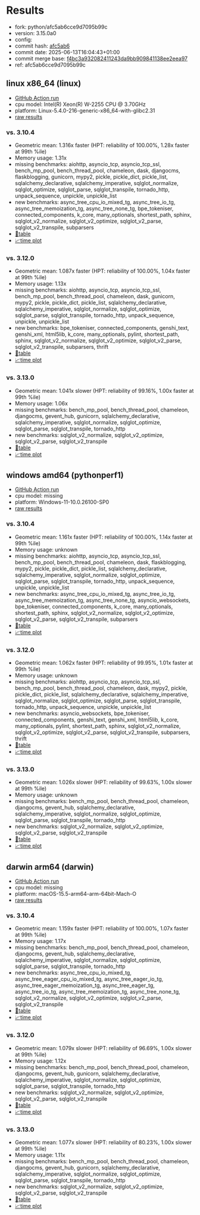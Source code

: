 # Results

- fork: python/afc5ab6cce9d7095b99c
- version: 3.15.0a0
- config: 
- commit hash: [afc5ab6](https://github.com/python/cpython/commit/afc5ab6)
- commit date: 2025-06-13T16:04:43+01:00
- commit merge base: [f4bc3a932082411243da9bb909841138ee2eea97](https://github.com/python/cpython/commit/f4bc3a932082411243da9bb909841138ee2eea97)
- ref: afc5ab6cce9d7095b99c

## linux x86_64 (linux)

- [GitHub Action run](https://github.com/faster-cpython/benchmarking/actions/runs/15639848326)
- cpu model: Intel(R) Xeon(R) W-2255 CPU @ 3.70GHz
- platform: Linux-5.4.0-216-generic-x86_64-with-glibc2.31
- [raw results](bm-20250613-linux-x86_64-python-afc5ab6cce9d7095b99c-3.15.0a0-afc5ab6.json)

### vs. 3.10.4

- Geometric mean: 1.316x faster (HPT: reliability of 100.00%, 1.28x faster at 99th %ile)
- Memory usage: 1.31x
- missing benchmarks: aiohttp, asyncio_tcp, asyncio_tcp_ssl, bench_mp_pool, bench_thread_pool, chameleon, dask, djangocms, flaskblogging, gunicorn, mypy2, pickle, pickle_dict, pickle_list, sqlalchemy_declarative, sqlalchemy_imperative, sqlglot_normalize, sqlglot_optimize, sqlglot_parse, sqlglot_transpile, tornado_http, unpack_sequence, unpickle, unpickle_list
- new benchmarks: async_tree_cpu_io_mixed_tg, async_tree_io_tg, async_tree_memoization_tg, async_tree_none_tg, bpe_tokeniser, connected_components, k_core, many_optionals, shortest_path, sphinx, sqlglot_v2_normalize, sqlglot_v2_optimize, sqlglot_v2_parse, sqlglot_v2_transpile, subparsers
- [📄table](bm-20250613-linux-x86_64-python-afc5ab6cce9d7095b99c-3.15.0a0-afc5ab6-vs-3.10.4.md)
- [📈time plot](bm-20250613-linux-x86_64-python-afc5ab6cce9d7095b99c-3.15.0a0-afc5ab6-vs-3.10.4.svg)

### vs. 3.12.0

- Geometric mean: 1.087x faster (HPT: reliability of 100.00%, 1.04x faster at 99th %ile)
- Memory usage: 1.13x
- missing benchmarks: aiohttp, asyncio_tcp, asyncio_tcp_ssl, bench_mp_pool, bench_thread_pool, chameleon, dask, gunicorn, mypy2, pickle, pickle_dict, pickle_list, sqlalchemy_declarative, sqlalchemy_imperative, sqlglot_normalize, sqlglot_optimize, sqlglot_parse, sqlglot_transpile, tornado_http, unpack_sequence, unpickle, unpickle_list
- new benchmarks: bpe_tokeniser, connected_components, genshi_text, genshi_xml, html5lib, k_core, many_optionals, pylint, shortest_path, sphinx, sqlglot_v2_normalize, sqlglot_v2_optimize, sqlglot_v2_parse, sqlglot_v2_transpile, subparsers, thrift
- [📄table](bm-20250613-linux-x86_64-python-afc5ab6cce9d7095b99c-3.15.0a0-afc5ab6-vs-3.12.0.md)
- [📈time plot](bm-20250613-linux-x86_64-python-afc5ab6cce9d7095b99c-3.15.0a0-afc5ab6-vs-3.12.0.svg)

### vs. 3.13.0

- Geometric mean: 1.041x slower (HPT: reliability of 99.16%, 1.00x faster at 99th %ile)
- Memory usage: 1.06x
- missing benchmarks: bench_mp_pool, bench_thread_pool, chameleon, djangocms, gevent_hub, gunicorn, sqlalchemy_declarative, sqlalchemy_imperative, sqlglot_normalize, sqlglot_optimize, sqlglot_parse, sqlglot_transpile, tornado_http
- new benchmarks: sqlglot_v2_normalize, sqlglot_v2_optimize, sqlglot_v2_parse, sqlglot_v2_transpile
- [📄table](bm-20250613-linux-x86_64-python-afc5ab6cce9d7095b99c-3.15.0a0-afc5ab6-vs-3.13.0.md)
- [📈time plot](bm-20250613-linux-x86_64-python-afc5ab6cce9d7095b99c-3.15.0a0-afc5ab6-vs-3.13.0.svg)

## windows amd64 (pythonperf1)

- [GitHub Action run](https://github.com/faster-cpython/benchmarking/actions/runs/15639848326)
- cpu model: missing
- platform: Windows-11-10.0.26100-SP0
- [raw results](bm-20250613-pythonperf1-amd64-python-afc5ab6cce9d7095b99c-3.15.0a0-afc5ab6.json)

### vs. 3.10.4

- Geometric mean: 1.161x faster (HPT: reliability of 100.00%, 1.14x faster at 99th %ile)
- Memory usage: unknown
- missing benchmarks: aiohttp, asyncio_tcp, asyncio_tcp_ssl, bench_mp_pool, bench_thread_pool, chameleon, dask, flaskblogging, mypy2, pickle, pickle_dict, pickle_list, sqlalchemy_declarative, sqlalchemy_imperative, sqlglot_normalize, sqlglot_optimize, sqlglot_parse, sqlglot_transpile, tornado_http, unpack_sequence, unpickle, unpickle_list
- new benchmarks: async_tree_cpu_io_mixed_tg, async_tree_io_tg, async_tree_memoization_tg, async_tree_none_tg, asyncio_websockets, bpe_tokeniser, connected_components, k_core, many_optionals, shortest_path, sphinx, sqlglot_v2_normalize, sqlglot_v2_optimize, sqlglot_v2_parse, sqlglot_v2_transpile, subparsers
- [📄table](bm-20250613-pythonperf1-amd64-python-afc5ab6cce9d7095b99c-3.15.0a0-afc5ab6-vs-3.10.4.md)
- [📈time plot](bm-20250613-pythonperf1-amd64-python-afc5ab6cce9d7095b99c-3.15.0a0-afc5ab6-vs-3.10.4.svg)

### vs. 3.12.0

- Geometric mean: 1.062x faster (HPT: reliability of 99.95%, 1.01x faster at 99th %ile)
- Memory usage: unknown
- missing benchmarks: aiohttp, asyncio_tcp, asyncio_tcp_ssl, bench_mp_pool, bench_thread_pool, chameleon, dask, mypy2, pickle, pickle_dict, pickle_list, sqlalchemy_declarative, sqlalchemy_imperative, sqlglot_normalize, sqlglot_optimize, sqlglot_parse, sqlglot_transpile, tornado_http, unpack_sequence, unpickle, unpickle_list
- new benchmarks: asyncio_websockets, bpe_tokeniser, connected_components, genshi_text, genshi_xml, html5lib, k_core, many_optionals, pylint, shortest_path, sphinx, sqlglot_v2_normalize, sqlglot_v2_optimize, sqlglot_v2_parse, sqlglot_v2_transpile, subparsers, thrift
- [📄table](bm-20250613-pythonperf1-amd64-python-afc5ab6cce9d7095b99c-3.15.0a0-afc5ab6-vs-3.12.0.md)
- [📈time plot](bm-20250613-pythonperf1-amd64-python-afc5ab6cce9d7095b99c-3.15.0a0-afc5ab6-vs-3.12.0.svg)

### vs. 3.13.0

- Geometric mean: 1.026x slower (HPT: reliability of 99.63%, 1.00x slower at 99th %ile)
- Memory usage: unknown
- missing benchmarks: bench_mp_pool, bench_thread_pool, chameleon, djangocms, gevent_hub, sqlalchemy_declarative, sqlalchemy_imperative, sqlglot_normalize, sqlglot_optimize, sqlglot_parse, sqlglot_transpile, tornado_http
- new benchmarks: sqlglot_v2_normalize, sqlglot_v2_optimize, sqlglot_v2_parse, sqlglot_v2_transpile
- [📄table](bm-20250613-pythonperf1-amd64-python-afc5ab6cce9d7095b99c-3.15.0a0-afc5ab6-vs-3.13.0.md)
- [📈time plot](bm-20250613-pythonperf1-amd64-python-afc5ab6cce9d7095b99c-3.15.0a0-afc5ab6-vs-3.13.0.svg)

## darwin arm64 (darwin)

- [GitHub Action run](https://github.com/faster-cpython/benchmarking/actions/runs/15639848326)
- cpu model: missing
- platform: macOS-15.5-arm64-arm-64bit-Mach-O
- [raw results](bm-20250613-darwin-arm64-python-afc5ab6cce9d7095b99c-3.15.0a0-afc5ab6.json)

### vs. 3.10.4

- Geometric mean: 1.159x faster (HPT: reliability of 100.00%, 1.07x faster at 99th %ile)
- Memory usage: 1.17x
- missing benchmarks: bench_mp_pool, bench_thread_pool, chameleon, djangocms, gevent_hub, sqlalchemy_declarative, sqlalchemy_imperative, sqlglot_normalize, sqlglot_optimize, sqlglot_parse, sqlglot_transpile, tornado_http
- new benchmarks: async_tree_cpu_io_mixed_tg, async_tree_eager_cpu_io_mixed_tg, async_tree_eager_io_tg, async_tree_eager_memoization_tg, async_tree_eager_tg, async_tree_io_tg, async_tree_memoization_tg, async_tree_none_tg, sqlglot_v2_normalize, sqlglot_v2_optimize, sqlglot_v2_parse, sqlglot_v2_transpile
- [📄table](bm-20250613-darwin-arm64-python-afc5ab6cce9d7095b99c-3.15.0a0-afc5ab6-vs-3.10.4.md)
- [📈time plot](bm-20250613-darwin-arm64-python-afc5ab6cce9d7095b99c-3.15.0a0-afc5ab6-vs-3.10.4.svg)

### vs. 3.12.0

- Geometric mean: 1.079x slower (HPT: reliability of 96.69%, 1.00x slower at 99th %ile)
- Memory usage: 1.12x
- missing benchmarks: bench_mp_pool, bench_thread_pool, chameleon, djangocms, gevent_hub, gunicorn, sqlalchemy_declarative, sqlalchemy_imperative, sqlglot_normalize, sqlglot_optimize, sqlglot_parse, sqlglot_transpile, tornado_http
- new benchmarks: sqlglot_v2_normalize, sqlglot_v2_optimize, sqlglot_v2_parse, sqlglot_v2_transpile
- [📄table](bm-20250613-darwin-arm64-python-afc5ab6cce9d7095b99c-3.15.0a0-afc5ab6-vs-3.12.0.md)
- [📈time plot](bm-20250613-darwin-arm64-python-afc5ab6cce9d7095b99c-3.15.0a0-afc5ab6-vs-3.12.0.svg)

### vs. 3.13.0

- Geometric mean: 1.077x slower (HPT: reliability of 80.23%, 1.00x slower at 99th %ile)
- Memory usage: 1.11x
- missing benchmarks: bench_mp_pool, bench_thread_pool, chameleon, djangocms, gevent_hub, gunicorn, sqlalchemy_declarative, sqlalchemy_imperative, sqlglot_normalize, sqlglot_optimize, sqlglot_parse, sqlglot_transpile, tornado_http
- new benchmarks: sqlglot_v2_normalize, sqlglot_v2_optimize, sqlglot_v2_parse, sqlglot_v2_transpile
- [📄table](bm-20250613-darwin-arm64-python-afc5ab6cce9d7095b99c-3.15.0a0-afc5ab6-vs-3.13.0.md)
- [📈time plot](bm-20250613-darwin-arm64-python-afc5ab6cce9d7095b99c-3.15.0a0-afc5ab6-vs-3.13.0.svg)

